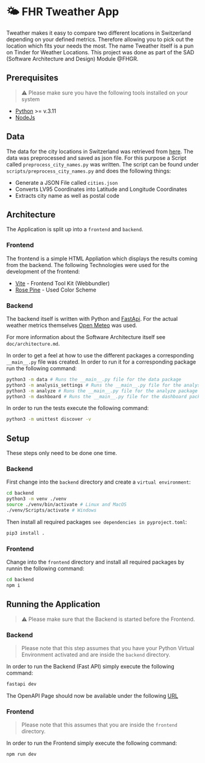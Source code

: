 # :sun_behind_small_cloud: FHR Tweather App 
Tweather makes it easy to compare two different locations in Switzerland depending on your defined metrics. Therefore allowing you to pick out the location which fits your needs the most. The name Tweather itself is a pun on Tinder for Weather Locations. This project was done as part of the SAD (Software Architecture and Design) Module @FHGR.


## Prerequisites

> :warning: Please make sure you have the following tools installed on your system

- [Python](https://www.python.org/) >= v.3.11
- [NodeJs](https://nodejs.org/en)


## Data
The data for the city locations in Switzerland was retrieved from [here](https://www.swisstopo.admin.ch/de/amtliches-ortschaftenverzeichnis). The data was preprocessed and saved as json file. For this purpose a Script called `preprocess_city_names.py` was written.
The script can be found under `scripts/preprocess_city_names.py` and does the following things:

- Generate a JSON File called `cities.json`
- Converts LV95 Coordinates into Latitude and Longitude Coordinates
- Extracts city name as well as postal code

## Architecture
The Application is split up into a `frontend` and `backend`. 

### Frontend
The frontend is a simple HTML Appliation which displays the results coming from the backend. The following Technologies were used for the development of the frontend:

- [Vite](https://vitejs.dev/) - Frontend Tool Kit (Webbundler)
- [Rose Pine](https://rosepinetheme.com/palette/) - Used Color Scheme

### Backend
The backend itself is written with Python and [FastApi](https://fastapi.tiangolo.com/). For the actual weather metrics themselves [Open Meteo](https://open-meteo.com/) was used.

For more information about the Software Architecture itself see `doc/architecture.md`.

In order to get a feel at how to use the different packages a corresponding `__main__.py` file was created. In order to run it for a corresponding package run the following command:

```bash
python3 -m data # Runs the __main__.py file for the data package
python3 -m analysis_settings # Runs the __main__.py file for the analysis_settings package
python3 -m analyze # Runs the __main__.py file for the analyze package
python3 -m dashboard # Runs the __main__.py file for the dashboard package
```

In order to run the tests execute the following command:

```bash
python3 -m unittest discover -v
```

## Setup
These steps only need to be done one time.

### Backend
First change into the `backend` directory and create a `virtual environment`:

```bash
cd backend
python3 -m venv ./venv
source ./venv/bin/activate # Linux and MacOS
./venv/Scripts/activate # Windows
```

Then install all required packages `see dependencies in pyproject.toml`:

```bash
pip3 install .
```

### Frontend
Change into the `frontend` directory and install all required packages by runnin the following command:

```bash
cd backend
npm i
```

## Running the Application

> :warning: Please make sure that the Backend is started before the Frontend.

### Backend 

> Please note that this step assumes that you have your Python Virtual Environment activated and are inside the `backend` directory.

In order to run the Backend (Fast API) simply execute the following command:

```bash
fastapi dev
```
The OpenAPI Page should now be available under the following [URL](http://localhost:8000/docs)

### Frontend

> Please note that this assumes that you are inside the `frontend` directory.

In order to run the Frontend simply execute the following command:

```bash
npm run dev
```
